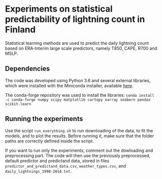 # Experiments on statistical predictability of lightning count in Finland
Statistical learning methods are used to predict the daily lightning count based on ERA-Interim large scale predictors, namely T850, CAPE, R700 and MSLP.

## Dependencies
The code was developed using Python 3.6 and several external libraries, which were installed with the Miniconda installer, available [here](https://conda.io/miniconda.html).

The conda-forge repository was used to install the libraries:
`conda install -c conda-forge numpy scipy matplotlib cartopy xarray seaborn pandas scikit-learn`

## Running the experiments
Use the script `run_everything.sh` to run downloading of the data, to fit the models, and to plot the results. Before running it, make sure that the folder paths are correctly defined inside the script.

If you want to run only the experiments, comment out the dowloading and preprocessing part. The code will then use the previously preprocessed, default predictor and predictand data, stored in files `predictor_and_predictand_data.csv`, `weather_types.csv`, and `daily_lightnings_1998-2018.txt`.
